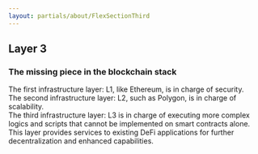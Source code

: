 ```yaml
---
layout: partials/about/FlexSectionThird
---
```


## Layer 3 

###  The missing piece in the blockchain stack

The first infrastructure layer: L1, like Ethereum, is in charge of security.\
The second infrastructure layer: L2, such as Polygon, is in charge of scalability.\
The third infrastructure layer: L3 is in charge of executing more complex logics and scripts that cannot be
 implemented on smart contracts alone. This layer provides services to existing DeFi applications for further
  decentralization and enhanced capabilities.


